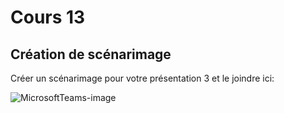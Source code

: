 # Cours 13
## Création de scénarimage
Créer un scénarimage pour votre présentation 3 et le joindre ici: 


![MicrosoftTeams-image](https://user-images.githubusercontent.com/112189143/206741695-f92e6efb-1071-419b-8a53-378d40696b30.png)
